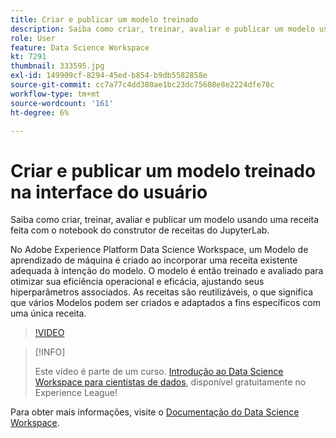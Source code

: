 ```yaml
---
title: Criar e publicar um modelo treinado
description: Saiba como criar, treinar, avaliar e publicar um modelo usando uma receita feita com o notebook do construtor de receitas do JupyterLab.
role: User
feature: Data Science Workspace
kt: 7291
thumbnail: 333595.jpg
exl-id: 149909cf-8294-45ed-b854-b9db5582858e
source-git-commit: cc7a77c4dd380ae1bc23dc75608e8e2224dfe78c
workflow-type: tm+mt
source-wordcount: '161'
ht-degree: 6%

---
```


# Criar e publicar um modelo treinado na interface do usuário

Saiba como criar, treinar, avaliar e publicar um modelo usando uma receita feita com o notebook do construtor de receitas do JupyterLab.

No Adobe Experience Platform Data Science Workspace, um Modelo de aprendizado de máquina é criado ao incorporar uma receita existente adequada à intenção do modelo. O modelo é então treinado e avaliado para otimizar sua eficiência operacional e eficácia, ajustando seus hiperparâmetros associados. As receitas são reutilizáveis, o que significa que vários Modelos podem ser criados e adaptados a fins específicos com uma única receita.

>[!VIDEO](https://video.tv.adobe.com/v/333595)

>[!INFO]
>
> Este vídeo é parte de um curso. [Introdução ao Data Science Workspace para cientistas de dados](https://experienceleague.adobe.com/?recommended=ExperiencePlatform-U-1-2021.1.dsw), disponível gratuitamente no Experience League!

Para obter mais informações, visite o [Documentação do Data Science Workspace](https://experienceleague.adobe.com/docs/experience-platform/data-science-workspace/home.html?lang=pt-BR).
